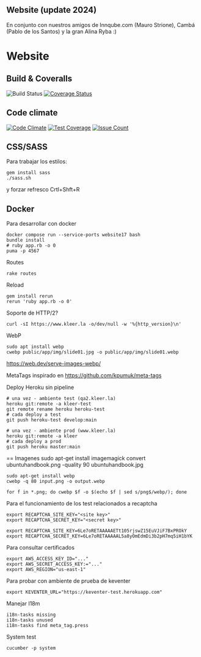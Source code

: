 Website (update 2024)
---
En conjunto con nuestros amigos de Innqube.com (Mauro Strione), Cambá (Pablo de los Santos)
y la gran Alina Ryba    :)

Website
=======

Build & Coveralls
---
![Build Status](https://github.com/kleer-la/website17/actions/workflows/ci.yml/badge.svg?branch=master)
[![Coverage Status](https://coveralls.io/repos/github/kleer-la/website17/badge.svg?branch=master)](https://coveralls.io/github/kleer-la/website17?branch=master)

Code climate
---
[![Code Climate](https://codeclimate.com/github/kleer-la/website17/badges/gpa.svg)](https://codeclimate.com/github/kleer-la/website17)
[![Test Coverage](https://codeclimate.com/github/kleer-la/website17/badges/coverage.svg)](https://codeclimate.com/github/kleer-la/website17/coverage)
[![Issue Count](https://codeclimate.com/github/kleer-la/website17/badges/issue_count.svg)](https://codeclimate.com/github/kleer-la/website17)

CSS/SASS
---

Para trabajar los estilos:
```cli
gem install sass
./sass.sh
```
y forzar refresco Crtl+Shft+R

Docker
---

Para desarrollar con docker
```cli
docker compose run --service-ports website17 bash
bundle install
# ruby app.rb -o 0
puma -p 4567
```

Routes
```cli
rake routes
```

Reload
```cli
gem install rerun
rerun 'ruby app.rb -o 0'
```

Soporte de HTTP/2?
```cli
curl -sI https://www.kleer.la -o/dev/null -w '%{http_version}\n'
```

WebP
```cli
sudo apt install webp
cwebp public/app/img/slide01.jpg -o public/app/img/slide01.webp
```
https://web.dev/serve-images-webp/

MetaTags inspirado en https://github.com/kpumuk/meta-tags

Deploy Heroku sin pipeline
```cli
# una vez - ambiente test (qa2.kleer.la)
heroku git:remote -a kleer-test
git remote rename heroku heroku-test
# cada deploy a test
git push heroku-test develop:main
```

```cli
# una vez - ambiente prod (www.kleer.la)
heroku git:remote -a kleer
# cada deploy a prod
git push heroku master:main
```

== Imagenes
    sudo apt-get install imagemagick
    convert ubuntuhandbook.png -quality 90 ubuntuhandbook.jpg

    sudo apt-get install webp
    cwebp -q 80 input.png -o output.webp

    for f in *.png; do cwebp $f -o $(echo $f | sed s/png$/webp/); done


Para el funcionamiento de los test relacionados a recaptcha
```cli
export RECAPTCHA_SITE_KEY="<site key>"
export RECAPTCHA_SECRET_KEY="<secret key>"
```

```cli
export RECAPTCHA_SITE_KEY=6Le7oRETAAAAAETt105rjswZ15EuVJiF7BxPROkY
export RECAPTCHA_SECRET_KEY=6Le7oRETAAAAAL5a8yOmEdmDi3b2pH7mq5iH1bYK
```

Para consultar certificados
```cli
export AWS_ACCESS_KEY_ID="..."
export AWS_SECRET_ACCESS_KEY:="..."
export AWS_REGION="us-east-1"
```


Para probar con ambiente de prueba de keventer
```cli
export KEVENTER_URL="https://keventer-test.herokuapp.com"
```

Manejar I18m
```cli
i18n-tasks missing
i18n-tasks unused
i18n-tasks find meta_tag.press
```

System test 
```cli
cucumber -p system
```
